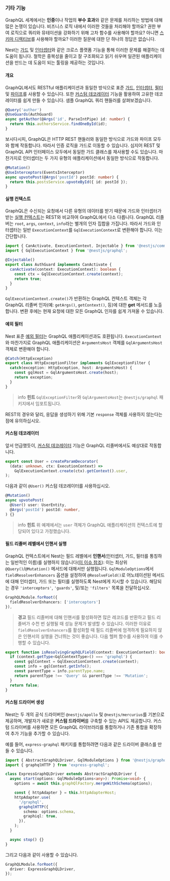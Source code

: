 ### 기타 기능

GraphQL 세계에서는 **인증**이나 작업의 **부수 효과**와 같은 문제를 처리하는 방법에 대해 많은 논쟁이 있습니다. 비즈니스 로직 내에서 이러한 것들을 처리해야 할까요? 권한 부여 로직으로 쿼리와 뮤테이션을 강화하기 위해 고차 함수를 사용해야 할까요? 아니면 [스키마 디렉티브](https://www.apollographql.com/docs/apollo-server/schema/directives/)를 사용해야 할까요? 이러한 질문에 대한 단 하나의 정답은 없습니다.

Nest는 [가드](/guards) 및 [인터셉터](/interceptors)와 같은 크로스 플랫폼 기능을 통해 이러한 문제를 해결하는 데 도움이 됩니다. 철학은 중복성을 줄이고 잘 구조화되고 읽기 쉬우며 일관된 애플리케이션을 만드는 데 도움이 되는 툴링을 제공하는 것입니다.

#### 개요

GraphQL에서도 RESTful 애플리케이션과 동일한 방식으로 표준 [가드](/guards), [인터셉터](/interceptors), [필터](/exception-filters) 및 [파이프](/pipes)를 사용할 수 있습니다. 또한 [커스텀 데코레이터](/custom-decorators) 기능을 활용하여 고유한 데코레이터를 쉽게 만들 수 있습니다. 샘플 GraphQL 쿼리 핸들러를 살펴보겠습니다.

```typescript
@Query('author')
@UseGuards(AuthGuard)
async getAuthor(@Args('id', ParseIntPipe) id: number) {
  return this.authorsService.findOneById(id);
}
```

보시다시피, GraphQL은 HTTP REST 핸들러와 동일한 방식으로 가드와 파이프 모두와 함께 작동합니다. 따라서 인증 로직을 가드로 이동할 수 있습니다. 심지어 REST 및 GraphQL API 인터페이스 모두에서 동일한 가드 클래스를 재사용할 수도 있습니다. 마찬가지로 인터셉터는 두 가지 유형의 애플리케이션에서 동일한 방식으로 작동합니다.

```typescript
@Mutation()
@UseInterceptors(EventsInterceptor)
async upvotePost(@Args('postId') postId: number) {
  return this.postsService.upvoteById({ id: postId });
}
```

#### 실행 컨텍스트

GraphQL은 수신되는 요청에서 다른 유형의 데이터를 받기 때문에 가드와 인터셉터가 받는 [실행 컨텍스트](https://nestjs.dokidocs.dev/fundamentals/execution-context)는 REST와 비교하여 GraphQL에서 다소 다릅니다. GraphQL 리졸버는 `root`, `args`, `context`, `info`라는 별개의 인자 집합을 가집니다. 따라서 가드와 인터셉터는 일반 `ExecutionContext`를 `GqlExecutionContext`로 변환해야 합니다. 이는 간단합니다.

```typescript
import { CanActivate, ExecutionContext, Injectable } from '@nestjs/common';
import { GqlExecutionContext } from '@nestjs/graphql';

@Injectable()
export class AuthGuard implements CanActivate {
  canActivate(context: ExecutionContext): boolean {
    const ctx = GqlExecutionContext.create(context);
    return true;
  }
}
```

`GqlExecutionContext.create()`가 반환하는 GraphQL 컨텍스트 객체는 각 GraphQL 리졸버 인자(예: `getArgs()`, `getContext()`, 등)에 대한 **get** 메서드를 노출합니다. 변환 후에는 현재 요청에 대한 모든 GraphQL 인자를 쉽게 가져올 수 있습니다.

#### 예외 필터

Nest 표준 [예외 필터](/exception-filters)는 GraphQL 애플리케이션과도 호환됩니다. `ExecutionContext`와 마찬가지로 GraphQL 애플리케이션은 `ArgumentsHost` 객체를 `GqlArgumentsHost` 객체로 변환해야 합니다.

```typescript
@Catch(HttpException)
export class HttpExceptionFilter implements GqlExceptionFilter {
  catch(exception: HttpException, host: ArgumentsHost) {
    const gqlHost = GqlArgumentsHost.create(host);
    return exception;
  }
}
```

> info **힌트** `GqlExceptionFilter`와 `GqlArgumentsHost`는 `@nestjs/graphql` 패키지에서 임포트됩니다.

REST의 경우와 달리, 응답을 생성하기 위해 기본 `response` 객체를 사용하지 않는다는 점에 유의하십시오.

#### 커스텀 데코레이터

앞서 언급했듯이, [커스텀 데코레이터](/custom-decorators) 기능은 GraphQL 리졸버에서도 예상대로 작동합니다.

```typescript
export const User = createParamDecorator(
  (data: unknown, ctx: ExecutionContext) =>
    GqlExecutionContext.create(ctx).getContext().user,
);
```

다음과 같이 `@User()` 커스텀 데코레이터를 사용하십시오.

```typescript
@Mutation()
async upvotePost(
  @User() user: UserEntity,
  @Args('postId') postId: number,
) {}
```

> info **힌트** 위 예제에서는 `user` 객체가 GraphQL 애플리케이션의 컨텍스트에 할당되어 있다고 가정했습니다.

#### 필드 리졸버 레벨에서 인핸서 실행

GraphQL 컨텍스트에서 Nest는 필드 레벨에서 **인핸서**(인터셉터, 가드, 필터를 통칭하는 일반적인 이름)를 실행하지 않습니다([이 이슈 참조](https://github.com/nestjs/graphql/issues/320#issuecomment-511193229)): 이는 최상위 `@Query()`/`@Mutation()` 메서드에 대해서만 실행됩니다. `GqlModuleOptions`에서 `fieldResolverEnhancers` 옵션을 설정하여 `@ResolveField()`로 어노테이션된 메서드에 대해 인터셉터, 가드 또는 필터를 실행하도록 Nest에게 지시할 수 있습니다. 해당되는 경우 `'interceptors'`, `'guards'`, 및/또는 `'filters'` 목록을 전달하십시오.

```typescript
GraphQLModule.forRoot({
  fieldResolverEnhancers: ['interceptors']
}),
```

> **경고** 필드 리졸버에 대해 인핸서를 활성화하면 많은 레코드를 반환하고 필드 리졸버가 수천 번 실행될 때 성능 문제가 발생할 수 있습니다. 이러한 이유로 `fieldResolverEnhancers`를 활성화할 때 필드 리졸버에 엄격하게 필요하지 않은 인핸서의 실행을 건너뛰는 것이 좋습니다. 다음 헬퍼 함수를 사용하여 이를 수행할 수 있습니다.

```typescript
export function isResolvingGraphQLField(context: ExecutionContext): boolean {
  if (context.getType<GqlContextType>() === 'graphql') {
    const gqlContext = GqlExecutionContext.create(context);
    const info = gqlContext.getInfo();
    const parentType = info.parentType.name;
    return parentType !== 'Query' && parentType !== 'Mutation';
  }
  return false;
}
```

#### 커스텀 드라이버 생성

Nest는 두 개의 공식 드라이버인 `@nestjs/apollo` 및 `@nestjs/mercurius`를 기본으로 제공하며, 개발자가 새로운 **커스텀 드라이버**를 구축할 수 있는 API도 제공합니다. 커스텀 드라이버를 사용하면 모든 GraphQL 라이브러리를 통합하거나 기존 통합을 확장하여 추가 기능을 추가할 수 있습니다.

예를 들어, `express-graphql` 패키지를 통합하려면 다음과 같은 드라이버 클래스를 만들 수 있습니다.

```typescript
import { AbstractGraphQLDriver, GqlModuleOptions } from '@nestjs/graphql';
import { graphqlHTTP } from 'express-graphql';

class ExpressGraphQLDriver extends AbstractGraphQLDriver {
  async start(options: GqlModuleOptions<any>): Promise<void> {
    options = await this.graphQlFactory.mergeWithSchema(options);

    const { httpAdapter } = this.httpAdapterHost;
    httpAdapter.use(
      '/graphql',
      graphqlHTTP({
        schema: options.schema,
        graphiql: true,
      }),
    );
  }

  async stop() {}
}
```

그리고 다음과 같이 사용할 수 있습니다.

```typescript
GraphQLModule.forRoot({
  driver: ExpressGraphQLDriver,
});
```